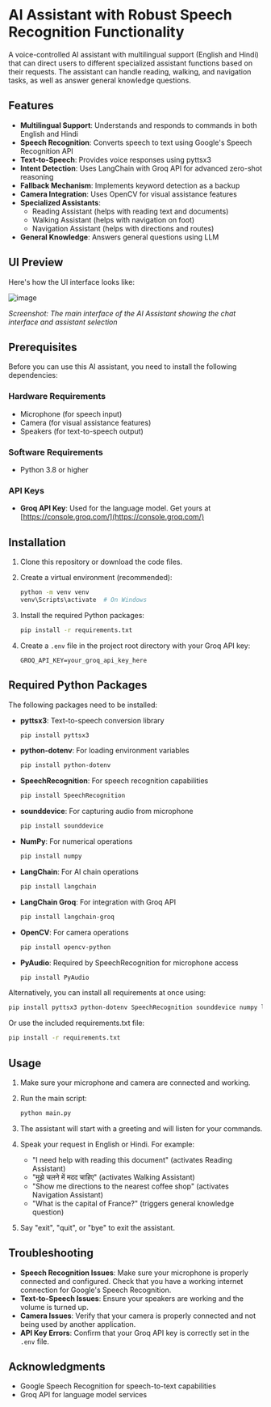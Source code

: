 # AI Assistant with Robust Speech Recognition Functionality

A voice-controlled AI assistant with multilingual support (English and Hindi) that can direct users to different specialized assistant functions based on their requests. The assistant can handle reading, walking, and navigation tasks, as well as answer general knowledge questions.

## Features

- **Multilingual Support**: Understands and responds to commands in both English and Hindi
- **Speech Recognition**: Converts speech to text using Google's Speech Recognition API
- **Text-to-Speech**: Provides voice responses using pyttsx3
- **Intent Detection**: Uses LangChain with Groq API for advanced zero-shot reasoning
- **Fallback Mechanism**: Implements keyword detection as a backup
- **Camera Integration**: Uses OpenCV for visual assistance features
- **Specialized Assistants**:
  - Reading Assistant (helps with reading text and documents)
  - Walking Assistant (helps with navigation on foot)
  - Navigation Assistant (helps with directions and routes)
- **General Knowledge**: Answers general questions using LLM

## UI Preview

Here's how the UI interface looks like:

![image](https://github.com/user-attachments/assets/3ff7b9db-423d-4697-a99f-5b90b84b408e)

*Screenshot: The main interface of the AI Assistant showing the chat interface and assistant selection*


## Prerequisites

Before you can use this AI assistant, you need to install the following dependencies:

### Hardware Requirements

- Microphone (for speech input)
- Camera (for visual assistance features)
- Speakers (for text-to-speech output)

### Software Requirements

- Python 3.8 or higher

### API Keys

- **Groq API Key**: Used for the language model. Get yours at [https://console.groq.com/](https://console.groq.com/)

## Installation

1. Clone this repository or download the code files.

2. Create a virtual environment (recommended):
   ```bash
   python -m venv venv
   venv\Scripts\activate  # On Windows
   ```

3. Install the required Python packages:
   ```bash
   pip install -r requirements.txt
   ```

4. Create a `.env` file in the project root directory with your Groq API key:
   ```
   GROQ_API_KEY=your_groq_api_key_here
   ```

## Required Python Packages

The following packages need to be installed:

- **pyttsx3**: Text-to-speech conversion library
  ```bash
  pip install pyttsx3
  ```

- **python-dotenv**: For loading environment variables
  ```bash
  pip install python-dotenv
  ```

- **SpeechRecognition**: For speech recognition capabilities
  ```bash
  pip install SpeechRecognition
  ```

- **sounddevice**: For capturing audio from microphone
  ```bash
  pip install sounddevice
  ```

- **NumPy**: For numerical operations
  ```bash
  pip install numpy
  ```

- **LangChain**: For AI chain operations
  ```bash
  pip install langchain
  ```

- **LangChain Groq**: For integration with Groq API
  ```bash
  pip install langchain-groq
  ```

- **OpenCV**: For camera operations
  ```bash
  pip install opencv-python
  ```

- **PyAudio**: Required by SpeechRecognition for microphone access
  ```bash
  pip install PyAudio
  ```

Alternatively, you can install all requirements at once using:

```bash
pip install pyttsx3 python-dotenv SpeechRecognition sounddevice numpy langchain langchain-groq opencv-python PyAudio
```

Or use the included requirements.txt file:

```bash
pip install -r requirements.txt
```

## Usage

1. Make sure your microphone and camera are connected and working.

2. Run the main script:
   ```bash
   python main.py
   ```

3. The assistant will start with a greeting and will listen for your commands.

4. Speak your request in English or Hindi. For example:
   - "I need help with reading this document" (activates Reading Assistant)
   - "मुझे चलने में मदद चाहिए" (activates Walking Assistant)
   - "Show me directions to the nearest coffee shop" (activates Navigation Assistant)
   - "What is the capital of France?" (triggers general knowledge question)

5. Say "exit", "quit", or "bye" to exit the assistant.

## Troubleshooting

- **Speech Recognition Issues**: Make sure your microphone is properly connected and configured. Check that you have a working internet connection for Google's Speech Recognition.
- **Text-to-Speech Issues**: Ensure your speakers are working and the volume is turned up.
- **Camera Issues**: Verify that your camera is properly connected and not being used by another application.
- **API Key Errors**: Confirm that your Groq API key is correctly set in the `.env` file.



## Acknowledgments

- Google Speech Recognition for speech-to-text capabilities
- Groq API for language model services
